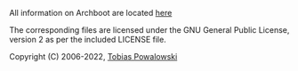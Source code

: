 All information on Archboot are located [here](https://bit.ly/archboot)

The corresponding files are licensed under the GNU General Public License, version 2
as per the included LICENSE file.

Copyright (C) 2006-2022, [Tobias Powalowski](mailto:<tpowa@archlinux.org>)
